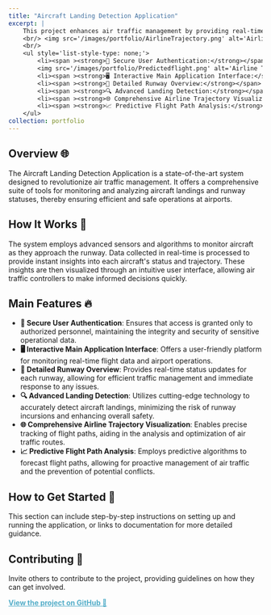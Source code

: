 ```yaml
---
title: "Aircraft Landing Detection Application"
excerpt: |
    This project enhances air traffic management by providing real-time insights into aircraft landings and runway statuses. 
    <br/> <img src='/images/portfolio/AirlineTrajectory.png' alt='Airline Trajectory Detail' style='width: 400px; display: inline-block;'>
    <br/>
    <ul style='list-style-type: none;'>
        <li><span ><strong>🔐 Secure User Authentication:</strong></span> Ensures access is granted only to authorized personnel, maintaining the integrity and security of sensitive operational data.</li>
        <img src='/images/portfolio/Predictedflight.png' alt='Airline Trajectory' style='width: 400px; display: inline-block; margin-right: 10px;'>
        <li><span ><strong>🖥️ Interactive Main Application Interface:</strong></span> Offers a user-friendly platform for monitoring real-time flight data and airport operations.</li>
        <li><span ><strong>🛫 Detailed Runway Overview:</strong></span> Provides status updates for each runway, allowing for efficient traffic management.</li>
        <li><span ><strong>🔍 Advanced Landing Detection:</strong></span> Utilizes cutting-edge technology for accurate landing insights.</li>
        <li><span ><strong>🌐 Comprehensive Airline Trajectory Visualization:</strong></span> Enables precise tracking of flight paths for optimal route analysis.</li>
        <li><span ><strong>📈 Predictive Flight Path Analysis:</strong></span> Employs predictive algorithms for proactive air traffic management.</li>
    </ul>
collection: portfolio
---
```


## Overview 🌐
The Aircraft Landing Detection Application is a state-of-the-art system designed to revolutionize air traffic management. It offers a comprehensive suite of tools for monitoring and analyzing aircraft landings and runway statuses, thereby ensuring efficient and safe operations at airports.

## How It Works 🧐
The system employs advanced sensors and algorithms to monitor aircraft as they approach the runway. Data collected in real-time is processed to provide instant insights into each aircraft's status and trajectory. These insights are then visualized through an intuitive user interface, allowing air traffic controllers to make informed decisions quickly.

## Main Features 🔥
- **🔐 Secure User Authentication**: Ensures that access is granted only to authorized personnel, maintaining the integrity and security of sensitive operational data.
- **🖥️ Interactive Main Application Interface**: Offers a user-friendly platform for monitoring real-time flight data and airport operations.
- **🛫 Detailed Runway Overview**: Provides real-time status updates for each runway, allowing for efficient traffic management and immediate response to any issues.
- **🔍 Advanced Landing Detection**: Utilizes cutting-edge technology to accurately detect aircraft landings, minimizing the risk of runway incursions and enhancing overall safety.
- **🌐 Comprehensive Airline Trajectory Visualization**: Enables precise tracking of flight paths, aiding in the analysis and optimization of air traffic routes.
- **📈 Predictive Flight Path Analysis**: Employs predictive algorithms to forecast flight paths, allowing for proactive management of air traffic and the prevention of potential conflicts.

## How to Get Started 🚀
This section can include step-by-step instructions on setting up and running the application, or links to documentation for more detailed guidance.

## Contributing 👋
Invite others to contribute to the project, providing guidelines on how they can get involved.

<a href="https://github.com/mdalmaruf/AircraftLandingDetection.git" style="color:#52adc8;"><strong>View the project on GitHub 🌟</strong></a>
